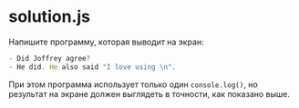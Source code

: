 # solution.js

Напишите программу, которая выводит на экран:
```javascript
- Did Joffrey agree?
- He did. He also said "I love using \n".
```

При этом программа использует только один `console.log()`, но результат на экране должен выглядеть в точности, как показано выше.
